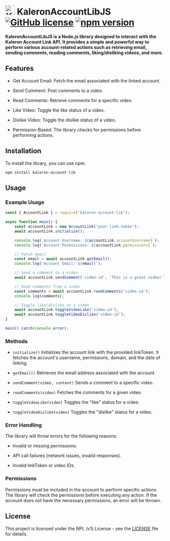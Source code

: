 # <img src="https://krio.fr.nf/Assets/KaleronAssetsL/LogoDark.png" alt="Kaleron Logo" width="30" height="30"> KaleronAccountLibJS [![GitHub license](https://img.shields.io/badge/license-NPL-red.svg)](LICENSE) [![npm version](https://img.shields.io/npm/v/kaleron-account-lib.svg?style=flat)](https://www.npmjs.com/package/kaleron-account-lib)

**KaleronAccountLibJS is a Node.js library designed to interact with the Kaleron Account Link API. It provides a simple and powerful way to perform various account-related actions such as retrieving email, sending comments, reading comments, liking/disliking videos, and more.**

## Features

- Get Account Email: Fetch the email associated with the linked account.

- Send Comment: Post comments to a video.

- Read Comments: Retrieve comments for a specific video.

- Like Video: Toggle the like status of a video.

- Dislike Video: Toggle the dislike status of a video.

- Permission-Based: The library checks for permissions before performing actions.

## Installation

To install the library, you can use npm:

`npm install kaleron-account-lib`

## Usage
### Example Usage

```javascript
const { AccountLink } = require('kaleron-account-lib');

async function main() {
    const accountLink = new AccountLink("your-link-token");
    await accountLink.initialize();

    console.log(`Account Username: ${accountLink.accountUsername}`);
    console.log(`Account Permissions: ${accountLink.permissions}`);

    // Fetch email
    const email = await accountLink.getEmail();
    console.log(`Account Email: ${email}`);

    // Send a comment to a video
    await accountLink.sendComment('video-id', 'This is a great video!');

    // Read comments from a video
    const comments = await accountLink.readComments('video-id');
    console.log(comments);

    // Toggle like/dislike on a video
    await accountLink.toggleVideoLike('video-id');
    await accountLink.toggleVideoDislike('video-id');
}

main().catch(console.error);
```

### Methods

- `initialize()`
Initializes the account link with the provided linkToken. It fetches the account's username, permissions, domain, and the date of linking.

- `getEmail()`
Retrieves the email address associated with the account.

- `sendComment(video, content)`
Sends a comment to a specific video.

- `readComments(video)`
Fetches the comments for a given video.

- `toggleVideoLike(video)`
Toggles the "like" status for a video.

- `toggleVideoDislike(video)`
Toggles the "dislike" status for a video.

### Error Handling

The library will throw errors for the following reasons:

- Invalid or missing permissions.

- API call failures (network issues, invalid responses).

- Invalid linkToken or video IDs.

### Permissions

Permissions must be included in the account to perform specific actions. The library will check the permissions before executing any action. If the account does not have the necessary permissions, an error will be thrown.

## License

This project is licensed under the NPL (v1) License - see the [LICENSE](LICENSE) file for details.